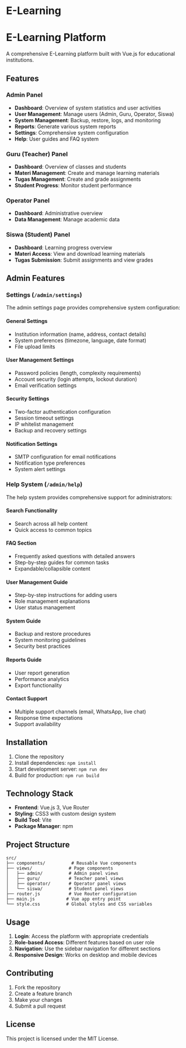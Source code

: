 # E-Learning
# E-Learning Platform

A comprehensive E-Learning platform built with Vue.js for educational institutions.

## Features

### Admin Panel
- **Dashboard**: Overview of system statistics and user activities
- **User Management**: Manage users (Admin, Guru, Operator, Siswa)
- **System Management**: Backup, restore, logs, and monitoring
- **Reports**: Generate various system reports
- **Settings**: Comprehensive system configuration
- **Help**: User guides and FAQ system

### Guru (Teacher) Panel
- **Dashboard**: Overview of classes and students
- **Materi Management**: Create and manage learning materials
- **Tugas Management**: Create and grade assignments
- **Student Progress**: Monitor student performance

### Operator Panel
- **Dashboard**: Administrative overview
- **Data Management**: Manage academic data

### Siswa (Student) Panel
- **Dashboard**: Learning progress overview
- **Materi Access**: View and download learning materials
- **Tugas Submission**: Submit assignments and view grades

## Admin Features

### Settings (`/admin/settings`)
The admin settings page provides comprehensive system configuration:

#### General Settings
- Institution information (name, address, contact details)
- System preferences (timezone, language, date format)
- File upload limits

#### User Management Settings
- Password policies (length, complexity requirements)
- Account security (login attempts, lockout duration)
- Email verification settings

#### Security Settings
- Two-factor authentication configuration
- Session timeout settings
- IP whitelist management
- Backup and recovery settings

#### Notification Settings
- SMTP configuration for email notifications
- Notification type preferences
- System alert settings

### Help System (`/admin/help`)
The help system provides comprehensive support for administrators:

#### Search Functionality
- Search across all help content
- Quick access to common topics

#### FAQ Section
- Frequently asked questions with detailed answers
- Step-by-step guides for common tasks
- Expandable/collapsible content

#### User Management Guide
- Step-by-step instructions for adding users
- Role management explanations
- User status management

#### System Guide
- Backup and restore procedures
- System monitoring guidelines
- Security best practices

#### Reports Guide
- User report generation
- Performance analytics
- Export functionality

#### Contact Support
- Multiple support channels (email, WhatsApp, live chat)
- Response time expectations
- Support availability

## Installation

1. Clone the repository
2. Install dependencies: `npm install`
3. Start development server: `npm run dev`
4. Build for production: `npm run build`

## Technology Stack

- **Frontend**: Vue.js 3, Vue Router
- **Styling**: CSS3 with custom design system
- **Build Tool**: Vite
- **Package Manager**: npm

## Project Structure

```
src/
├── components/          # Reusable Vue components
├── views/              # Page components
│   ├── admin/          # Admin panel views
│   ├── guru/           # Teacher panel views
│   ├── operator/       # Operator panel views
│   └── siswa/          # Student panel views
├── router.js           # Vue Router configuration
├── main.js            # Vue app entry point
└── style.css          # Global styles and CSS variables
```

## Usage

1. **Login**: Access the platform with appropriate credentials
2. **Role-based Access**: Different features based on user role
3. **Navigation**: Use the sidebar navigation for different sections
4. **Responsive Design**: Works on desktop and mobile devices

## Contributing

1. Fork the repository
2. Create a feature branch
3. Make your changes
4. Submit a pull request

## License

This project is licensed under the MIT License.
